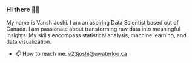 ### Hi there 👋🤩

My name is Vansh Joshi. I am an aspiring Data Scientist based out of Canada. I am passionate about transforming raw data into meaningful insights. My skills encompass statistical analysis, machine learning, and data visualization.

- 📫 How to reach me: v23joshi@uwaterloo.ca
